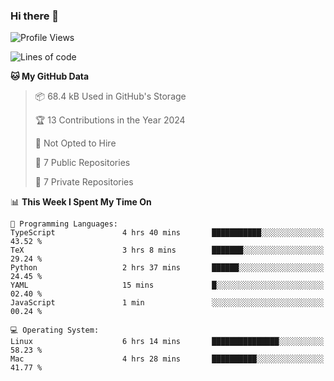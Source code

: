 ### Hi there 👋

<!--
**huayuan4396/huayuan4396** is a ✨ _special_ ✨ repository because its `README.md` (this file) appears on your GitHub profile.

Here are some ideas to get you started:

- 🔭 I’m currently working on ...
- 🌱 I’m currently learning ...
- 👯 I’m looking to collaborate on ...
- 🤔 I’m looking for help with ...
- 💬 Ask me about ...
- 📫 How to reach me: ...
- 😄 Pronouns: ...
- ⚡ Fun fact: ...
-->

<!--START_SECTION:waka-->
![Profile Views](http://img.shields.io/badge/Profile%20Views-0-blue)

![Lines of code](https://img.shields.io/badge/From%20Hello%20World%20I%27ve%20Written-252.2%20thousand%20lines%20of%20code-blue)

**🐱 My GitHub Data** 

> 📦 68.4 kB Used in GitHub's Storage 
 > 
> 🏆 13 Contributions in the Year 2024
 > 
> 🚫 Not Opted to Hire
 > 
> 📜 7 Public Repositories 
 > 
> 🔑 7 Private Repositories 
 > 
📊 **This Week I Spent My Time On** 

```text
💬 Programming Languages: 
TypeScript               4 hrs 40 mins       ███████████░░░░░░░░░░░░░░   43.52 % 
TeX                      3 hrs 8 mins        ███████░░░░░░░░░░░░░░░░░░   29.24 % 
Python                   2 hrs 37 mins       ██████░░░░░░░░░░░░░░░░░░░   24.45 % 
YAML                     15 mins             █░░░░░░░░░░░░░░░░░░░░░░░░   02.40 % 
JavaScript               1 min               ░░░░░░░░░░░░░░░░░░░░░░░░░   00.24 % 

💻 Operating System: 
Linux                    6 hrs 14 mins       ███████████████░░░░░░░░░░   58.23 % 
Mac                      4 hrs 28 mins       ██████████░░░░░░░░░░░░░░░   41.77 % 
```


<!--END_SECTION:waka-->
